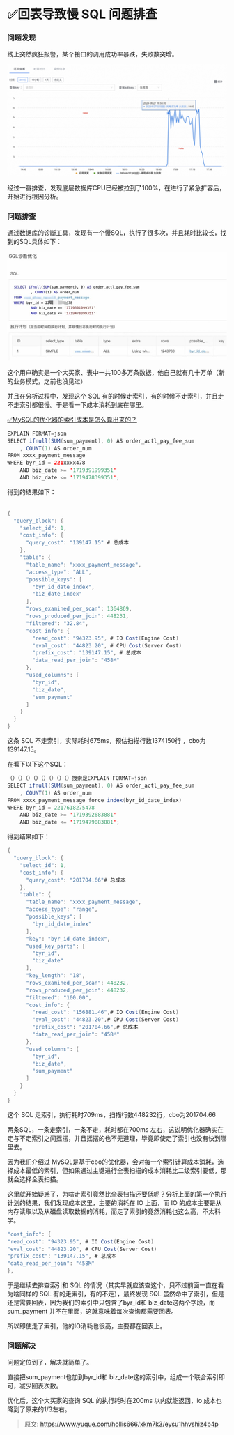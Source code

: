 # ✅回表导致慢 SQL 问题排查

### 问题发现


线上突然疯狂报警，某个接口的调用成功率暴跌，失败数突增。



![1722059859328-3ded9508-0e3c-43df-9601-5b86283d8918.png](./img/crJ6g6Ui6KtGNXbF/1722059859328-3ded9508-0e3c-43df-9601-5b86283d8918-433776.png)



经过一番排查，发现底层数据库CPU已经被拉到了100%，在进行了紧急扩容后，开始进行根因分析。



### 问题排查


通过数据库的诊断工具，发现有一个慢SQL，执行了很多次，并且耗时比较长，找到的SQL具体如下：

![1722060338409-e3cd2159-3007-4964-87c8-b676faf91d3e.png](./img/crJ6g6Ui6KtGNXbF/1722060338409-e3cd2159-3007-4964-87c8-b676faf91d3e-381267.png)



这个用户确实是一个大买家、表中一共100多万条数据，他自己就有几十万单（新的业务模式，之前也没见过）



并且在分析过程中，发现这个 SQL 有的时候走索引，有的时候不走索引，并且走不走索引都很慢。于是看一下成本消耗到底在哪里。



[✅MySQL的优化器的索引成本是怎么算出来的？](https://www.yuque.com/hollis666/xkm7k3/waruyhds7gcn6srf)



```java
EXPLAIN FORMAT=json
SELECT ifnull(SUM(sum_payment), 0) AS order_actl_pay_fee_sum
	, COUNT(1) AS order_num
FROM xxxx_payment_message
WHERE byr_id = 221xxxx478
	AND biz_date >= '1719391999351'
	AND biz_date <= '1719478399351'; 
```



得到的结果如下：



```java

{
  "query_block": {
    "select_id": 1,
    "cost_info": {
      "query_cost": "139147.15" # 总成本
    },
    "table": {
      "table_name": "xxxx_payment_message",
      "access_type": "ALL",
      "possible_keys": [
        "byr_id_date_index",
        "biz_date_index"
      ],
      "rows_examined_per_scan": 1364869,
      "rows_produced_per_join": 448231,
      "filtered": "32.84",
      "cost_info": {
        "read_cost": "94323.95", # IO Cost(Engine Cost)
        "eval_cost": "44823.20", # CPU Cost(Server Cost)
        "prefix_cost": "139147.15", # 总成本
        "data_read_per_join": "458M"
      },
      "used_columns": [
        "byr_id",
        "biz_date",
        "sum_payment"
      ]
    }
  }
}
```



这条 SQL 不走索引，实际耗时675ms，预估扫描行数1374150行 ，cbo为139147.15。



在看下以下这个SQL：



```java
（）（）（）（）（）（）（）（）搜索是EXPLAIN FORMAT=json
SELECT ifnull(SUM(sum_payment), 0) AS order_actl_pay_fee_sum
	, COUNT(1) AS order_num
FROM xxxx_payment_message force index(byr_id_date_index)
WHERE byr_id = 2217618275478
	AND biz_date >= '1719392683881'
	AND biz_date <= '1719479083881'; 
```



得到结果如下：



```java
{
  "query_block": {
    "select_id": 1,
    "cost_info": {
      "query_cost": "201704.66"# 总成本
    },
    "table": {
      "table_name": "xxxx_payment_message",
      "access_type": "range",
      "possible_keys": [
        "byr_id_date_index"
      ],
      "key": "byr_id_date_index",
      "used_key_parts": [
        "byr_id",
        "biz_date"
      ],
      "key_length": "18",
      "rows_examined_per_scan": 448232,
      "rows_produced_per_join": 448232,
      "filtered": "100.00",
      "cost_info": {
        "read_cost": "156881.46",# IO Cost(Engine Cost)
        "eval_cost": "44823.20",# CPU Cost(Server Cost)
        "prefix_cost": "201704.66",# 总成本
        "data_read_per_join": "458M"
      },
      "used_columns": [
        "byr_id",
        "biz_date",
        "sum_payment"
      ]
    }
  }
}
```



这个 SQL 走索引，执行耗时709ms，扫描行数448232行，cbo为201704.66



两条SQL，一条走索引，一条不走，耗时都在700ms 左右，这说明优化器确实在走与不走索引之间摇摆，并且摇摆的也不无道理，毕竟即使走了索引也没有快到哪里去。



因为我们介绍过 MySQL是基于cbo的优化器，会对每一个索引计算成本消耗，选择成本最低的索引，但如果通过主键进行全表扫描的成本消耗比二级索引要低，那就会选择全表扫描。



这里就开始疑惑了，为啥走索引竟然比全表扫描还要低呢？分析上面的第一个执行计划的结果，我们发现成本这里，主要的消耗在 IO 上面，而 IO 的成本主要是从内存读取以及从磁盘读取数据的消耗，而走了索引的竟然消耗也这么高，不太科学。



```java
"cost_info": {
"read_cost": "94323.95", # IO Cost(Engine Cost)
"eval_cost": "44823.20", # CPU Cost(Server Cost)
"prefix_cost": "139147.15", # 总成本
"data_read_per_join": "458M"
},
```



于是继续去排查索引和 SQL 的情况（其实早就应该查这个，只不过前面一直在看为啥同样的 SQL 有的走索引，有的不走），最终发现 SQL 虽然命中了索引，但是还是需要回表，因为我们的索引中只包含了byr_id和 biz_date这两个字段，而 sum_payment 并不在里面，这就意味着每次查询都需要回表。



所以即使走了索引，他的IO消耗也很高，主要都在回表上。



### 问题解决


问题定位到了，解决就简单了。



直接把sum_payment也加到byr_id和 biz_date这的索引中，组成一个联合索引即可，减少回表次数。



优化后，这个大买家的查询 SQL 的执行耗时在200ms 以内就能返回，io 成本也降到了原来的1/3左右。



> 原文: <https://www.yuque.com/hollis666/xkm7k3/eysu1hhvshiz4b4p>